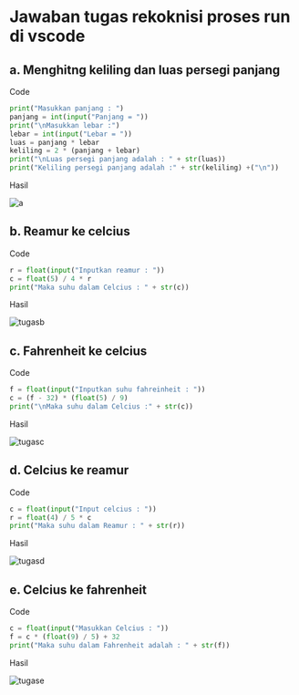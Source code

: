 # Jawaban tugas rekoknisi proses run di vscode 

## a. Menghitng keliling dan luas persegi panjang 
Code
```py
print("Masukkan panjang : ")
panjang = int(input("Panjang = "))
print("\nMasukkan lebar :")
lebar = int(input("Lebar = "))
luas = panjang * lebar
keliling = 2 * (panjang + lebar)
print("\nLuas persegi panjang adalah : " + str(luas))
print("Keliling persegi panjang adalah :" + str(keliling) +("\n"))
```
Hasil

![a](https://user-images.githubusercontent.com/92983457/138992449-2f9cc5c2-99a0-42a7-9f2e-6d20c90f3a81.gif)

## b. Reamur ke celcius
Code
```py
r = float(input("Inputkan reamur : "))
c = float(5) / 4 * r
print("Maka suhu dalam Celcius : " + str(c))
```
Hasil

![tugasb](https://user-images.githubusercontent.com/92983457/139060467-653667b2-56ef-4537-b11f-3eaa46bb459c.gif)

## c. Fahrenheit ke celcius
Code
```py
f = float(input("Inputkan suhu fahreinheit : "))
c = (f - 32) * (float(5) / 9)
print("\nMaka suhu dalam Celcius :" + str(c))
```
Hasil

![tugasc](https://user-images.githubusercontent.com/92983457/139061209-fb1a2ab0-39bb-4c53-af71-b485c46e9504.gif)

## d. Celcius ke reamur
Code
```py
c = float(input("Input celcius : "))
r = float(4) / 5 * c
print("Maka suhu dalam Reamur : " + str(r))
```
Hasil

![tugasd](https://user-images.githubusercontent.com/92983457/139061875-c8c295c7-2ee2-41d0-beec-450a76a132f2.gif)

## e. Celcius ke fahrenheit
Code
```py
c = float(input("Masukkan Celcius : "))
f = c * (float(9) / 5) + 32
print("Maka suhu dalam Fahrenheit adalah : " + str(f))
```
Hasil

![tugase](https://user-images.githubusercontent.com/92983457/139062321-bfcf3ac6-24d1-4ac7-90c2-13a14a467598.gif)
